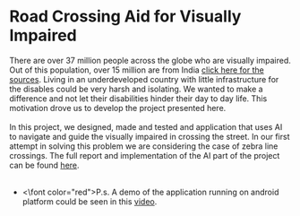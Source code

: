 # Road Crossing Aid for Visually Impaired

There are over 37 million people across the globe who are visually impaired. Out of this population, over 15 million are from India [click here for the sources](https://en.wikipedia.org/wiki/Visual_impairment). Living in an underdeveloped country with little infrastructure for the disables could be very harsh and isolating. We wanted to make a difference and not let their disabilities hinder their day to day life. This motivation drove us to develop the project presented here.<br>
<br>
In this project, we designed, made and tested and application that uses AI to navigate and guide the visually impaired in crossing the street. In our first attempt in solving this problem we are considering the case of zebra line crossings. The full report and implementation of the AI part of the project can be found [here](https://github.com/rezazzr/Visually-Impaired-Road-Crossing-Aid/blob/master/Visually_Impaired_Road_Crossing_Aid.ipynb). <br> <br>

* <\font color="red">P.s. </font>A demo of the application running on android platform could be seen in this [video](https://www.youtube.com/watch?time_continue=2&v=fUke4D1N3ss).

